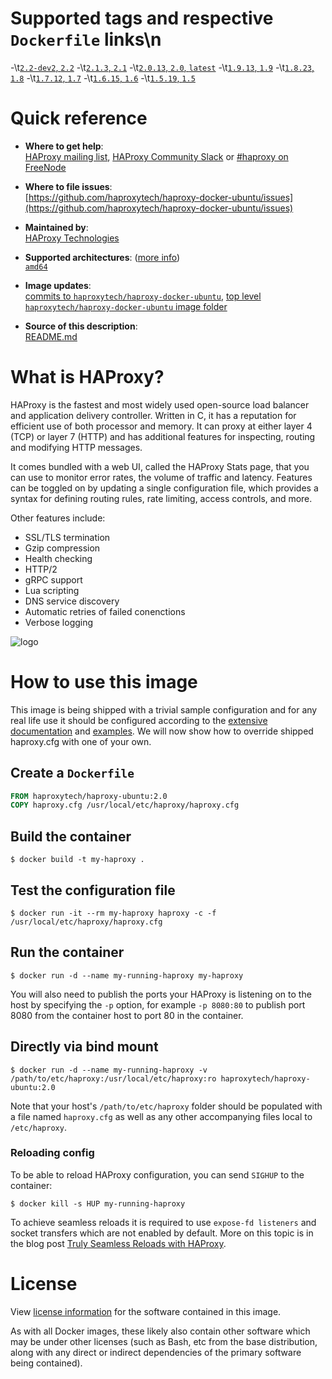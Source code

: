 # Supported tags and respective `Dockerfile` links\n
-\t[`2.2-dev2`, `2.2`](https://github.com/haproxytech/haproxy-docker-ubuntu/blob/master/2.2/Dockerfile)
-\t[`2.1.3`, `2.1`](https://github.com/haproxytech/haproxy-docker-ubuntu/blob/master/2.1/Dockerfile)
-\t[`2.0.13`, `2.0`, `latest`](https://github.com/haproxytech/haproxy-docker-ubuntu/blob/master/2.0/Dockerfile)
-\t[`1.9.13`, `1.9`](https://github.com/haproxytech/haproxy-docker-ubuntu/blob/master/1.9/Dockerfile)
-\t[`1.8.23`, `1.8`](https://github.com/haproxytech/haproxy-docker-ubuntu/blob/master/1.8/Dockerfile)
-\t[`1.7.12`, `1.7`](https://github.com/haproxytech/haproxy-docker-ubuntu/blob/master/1.7/Dockerfile)
-\t[`1.6.15`, `1.6`](https://github.com/haproxytech/haproxy-docker-ubuntu/blob/master/1.6/Dockerfile)
-\t[`1.5.19`, `1.5`](https://github.com/haproxytech/haproxy-docker-ubuntu/blob/master/1.5/Dockerfile)

# Quick reference

-	**Where to get help**:  
	[HAProxy mailing list](mailto:haproxy@formilux.org), [HAProxy Community Slack](https://slack.haproxy.org/) or [#haproxy on FreeNode](irc://chat.freenode.net:6697/haproxy)

-	**Where to file issues**:  
	[https://github.com/haproxytech/haproxy-docker-ubuntu/issues](https://github.com/haproxytech/haproxy-docker-ubuntu/issues)

-	**Maintained by**:  
	[HAProxy Technologies](https://github.com/haproxytech)

-	**Supported architectures**: ([more info](https://github.com/docker-library/official-images#architectures-other-than-amd64))  
	[`amd64`](https://hub.docker.com/r/amd64/haproxy/)

-	**Image updates**:  
	[commits to `haproxytech/haproxy-docker-ubuntu`](https://github.com/haproxytech/haproxy-docker-ubuntu/commits/master), [top level `haproxytech/haproxy-docker-ubuntu` image folder](https://github.com/haproxytech/haproxy-docker-ubuntu)  

-	**Source of this description**:  
	[README.md](https://github.com/haproxytech/haproxy-docker-ubuntu/blob/master/README.md)

# What is HAProxy?

HAProxy is the fastest and most widely used open-source load balancer and application delivery controller. Written in C, it has a reputation for efficient use of both processor and memory. It can proxy at either layer 4 (TCP) or layer 7 (HTTP) and has additional features for inspecting, routing and modifying HTTP messages.

It comes bundled with a web UI, called the HAProxy Stats page, that you can use to monitor error rates, the volume of traffic and latency. Features can be toggled on by updating a single configuration file, which provides a syntax for defining routing rules, rate limiting, access controls, and more.

Other features include:

* SSL/TLS termination
* Gzip compression
* Health checking
* HTTP/2
* gRPC support
* Lua scripting
* DNS service discovery
* Automatic retries of failed conenctions
* Verbose logging

![logo](https://www.haproxy.org/img/HAProxyCommunityEdition_60px.png)

# How to use this image

This image is being shipped with a trivial sample configuration and for any real life use it should be configured according to the [extensive documentation](https://cbonte.github.io/haproxy-dconv/) and [examples](https://github.com/haproxy/haproxy/tree/master/examples). We will now show how to override shipped haproxy.cfg with one of your own.

## Create a `Dockerfile`

```dockerfile
FROM haproxytech/haproxy-ubuntu:2.0
COPY haproxy.cfg /usr/local/etc/haproxy/haproxy.cfg
```

## Build the container

```console
$ docker build -t my-haproxy .
```

## Test the configuration file

```console
$ docker run -it --rm my-haproxy haproxy -c -f /usr/local/etc/haproxy/haproxy.cfg
```

## Run the container

```console
$ docker run -d --name my-running-haproxy my-haproxy
```

You will also need to publish the ports your HAProxy is listening on to the host by specifying the `-p` option, for example `-p 8080:80` to publish port 8080 from the container host to port 80 in the container.

## Directly via bind mount

```console
$ docker run -d --name my-running-haproxy -v /path/to/etc/haproxy:/usr/local/etc/haproxy:ro haproxytech/haproxy-ubuntu:2.0
```

Note that your host's `/path/to/etc/haproxy` folder should be populated with a file named `haproxy.cfg` as well as any other accompanying files local to `/etc/haproxy`.

### Reloading config

To be able to reload HAProxy configuration, you can send `SIGHUP` to the container:

```console
$ docker kill -s HUP my-running-haproxy
```

To achieve seamless reloads it is required to use `expose-fd listeners` and socket transfers which are not enabled by default. More on this topic is in the blog post [Truly Seamless Reloads with HAProxy](https://www.haproxy.com/blog/truly-seamless-reloads-with-haproxy-no-more-hacks/).

# License

View [license information](https://raw.githubusercontent.com/haproxy/haproxy/master/LICENSE) for the software contained in this image.

As with all Docker images, these likely also contain other software which may be under other licenses (such as Bash, etc from the base distribution, along with any direct or indirect dependencies of the primary software being contained).
